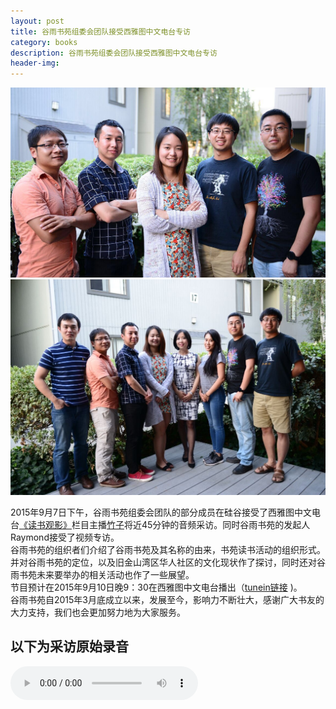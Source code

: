 ```yaml
---
layout: post
title: 谷雨书苑组委会团队接受西雅图中文电台专访 
category: books 
description: 谷雨书苑组委会团队接受西雅图中文电台专访
header-img: 
---
```


![img](/img/interview.jpg)
![img](/img/interview1.jpg)

2015年9月7日下午，谷雨书苑组委会团队的部分成员在硅谷接受了西雅图中文电台[《读书观影》](http://chineseradioseattle.com/books_movies/)栏目主播[竹子](http://chineseradioseattle.com/djs/)将近45分钟的音频采访。同时谷雨书苑的发起人Raymond接受了视频专访。  
谷雨书苑的组织者们介绍了谷雨书苑及其名称的由来，书苑读书活动的组织形式。并对谷雨书苑的定位，以及旧金山湾区华人社区的文化现状作了探讨，同时还对谷雨书苑未来要举办的相关活动也作了一些展望。  
节目预计在2015年9月10日晚9：30在西雅图中文电台播出（[tunein链接](http://tunein.com/radio/KKNW-1150-s33547/) )。  
谷雨书苑自2015年3月底成立以来，发展至今，影响力不断壮大，感谢广大书友的大力支持，我们也会更加努力地为大家服务。

## 以下为采访原始录音

<audio controls="controls">
   <source src="{{site.www-data-url}}/audio/2015-09-07-interview.mp3" type="audio/mpeg">
 Your browser does not support the audio element.
</audio>


[谷雨书苑]:    http://valleyrain.org  "谷雨书苑"
